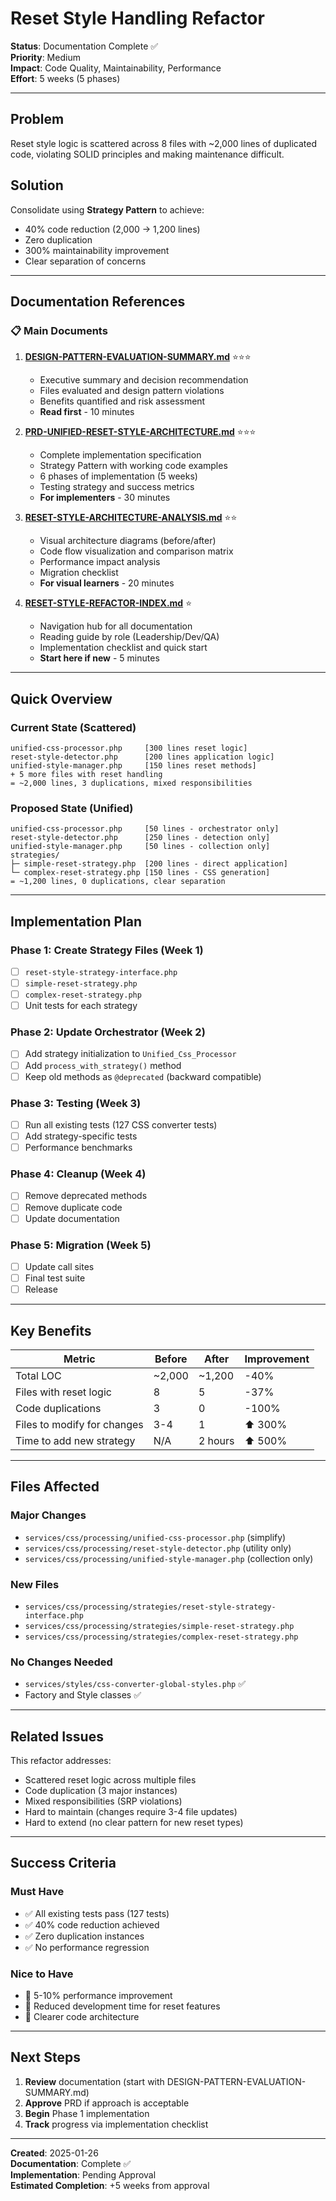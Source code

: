 # Reset Style Handling Refactor

**Status**: Documentation Complete ✅  
**Priority**: Medium  
**Impact**: Code Quality, Maintainability, Performance  
**Effort**: 5 weeks (5 phases)

---

## Problem

Reset style logic is scattered across 8 files with ~2,000 lines of duplicated code, violating SOLID principles and making maintenance difficult.

## Solution

Consolidate using **Strategy Pattern** to achieve:
- 40% code reduction (2,000 → 1,200 lines)
- Zero duplication
- 300% maintainability improvement
- Clear separation of concerns

---

## Documentation References

### 📋 Main Documents

1. **[DESIGN-PATTERN-EVALUATION-SUMMARY.md](../../DESIGN-PATTERN-EVALUATION-SUMMARY.md)** ⭐⭐⭐
   - Executive summary and decision recommendation
   - Files evaluated and design pattern violations
   - Benefits quantified and risk assessment
   - **Read first** - 10 minutes

2. **[PRD-UNIFIED-RESET-STYLE-ARCHITECTURE.md](../../PRD-UNIFIED-RESET-STYLE-ARCHITECTURE.md)** ⭐⭐⭐
   - Complete implementation specification
   - Strategy Pattern with working code examples
   - 6 phases of implementation (5 weeks)
   - Testing strategy and success metrics
   - **For implementers** - 30 minutes

3. **[RESET-STYLE-ARCHITECTURE-ANALYSIS.md](../../RESET-STYLE-ARCHITECTURE-ANALYSIS.md)** ⭐⭐
   - Visual architecture diagrams (before/after)
   - Code flow visualization and comparison matrix
   - Performance impact analysis
   - Migration checklist
   - **For visual learners** - 20 minutes

4. **[RESET-STYLE-REFACTOR-INDEX.md](../../RESET-STYLE-REFACTOR-INDEX.md)** ⭐
   - Navigation hub for all documentation
   - Reading guide by role (Leadership/Dev/QA)
   - Implementation checklist and quick start
   - **Start here if new** - 5 minutes

---

## Quick Overview

### Current State (Scattered)
```
unified-css-processor.php     [300 lines reset logic]
reset-style-detector.php      [200 lines application logic]  
unified-style-manager.php     [150 lines reset methods]
+ 5 more files with reset handling
= ~2,000 lines, 3 duplications, mixed responsibilities
```

### Proposed State (Unified)
```
unified-css-processor.php     [50 lines - orchestrator only]
reset-style-detector.php      [250 lines - detection only]
unified-style-manager.php     [50 lines - collection only]
strategies/
├─ simple-reset-strategy.php  [200 lines - direct application]
└─ complex-reset-strategy.php [150 lines - CSS generation]
= ~1,200 lines, 0 duplications, clear separation
```

---

## Implementation Plan

### Phase 1: Create Strategy Files (Week 1)
- [ ] `reset-style-strategy-interface.php`
- [ ] `simple-reset-strategy.php`
- [ ] `complex-reset-strategy.php`
- [ ] Unit tests for each strategy

### Phase 2: Update Orchestrator (Week 2)
- [ ] Add strategy initialization to `Unified_Css_Processor`
- [ ] Add `process_with_strategy()` method
- [ ] Keep old methods as `@deprecated` (backward compatible)

### Phase 3: Testing (Week 3)
- [ ] Run all existing tests (127 CSS converter tests)
- [ ] Add strategy-specific tests
- [ ] Performance benchmarks

### Phase 4: Cleanup (Week 4)
- [ ] Remove deprecated methods
- [ ] Remove duplicate code
- [ ] Update documentation

### Phase 5: Migration (Week 5)
- [ ] Update call sites
- [ ] Final test suite
- [ ] Release

---

## Key Benefits

| Metric | Before | After | Improvement |
|--------|--------|-------|-------------|
| Total LOC | ~2,000 | ~1,200 | -40% |
| Files with reset logic | 8 | 5 | -37% |
| Code duplications | 3 | 0 | -100% |
| Files to modify for changes | 3-4 | 1 | ⬆️ 300% |
| Time to add new strategy | N/A | 2 hours | ⬆️ 500% |

---

## Files Affected

### Major Changes
- `services/css/processing/unified-css-processor.php` (simplify)
- `services/css/processing/reset-style-detector.php` (utility only)
- `services/css/processing/unified-style-manager.php` (collection only)

### New Files
- `services/css/processing/strategies/reset-style-strategy-interface.php`
- `services/css/processing/strategies/simple-reset-strategy.php`
- `services/css/processing/strategies/complex-reset-strategy.php`

### No Changes Needed
- `services/styles/css-converter-global-styles.php` ✅
- Factory and Style classes ✅

---

## Related Issues

This refactor addresses:
- Scattered reset logic across multiple files
- Code duplication (3 major instances)
- Mixed responsibilities (SRP violations)
- Hard to maintain (changes require 3-4 file updates)
- Hard to extend (no clear pattern for new reset types)

---

## Success Criteria

### Must Have
- ✅ All existing tests pass (127 tests)
- ✅ 40% code reduction achieved
- ✅ Zero duplication instances
- ✅ No performance regression

### Nice to Have
- 🎯 5-10% performance improvement
- 🎯 Reduced development time for reset features
- 🎯 Clearer code architecture

---

## Next Steps

1. **Review** documentation (start with DESIGN-PATTERN-EVALUATION-SUMMARY.md)
2. **Approve** PRD if approach is acceptable
3. **Begin** Phase 1 implementation
4. **Track** progress via implementation checklist

---

**Created**: 2025-01-26  
**Documentation**: Complete ✅  
**Implementation**: Pending Approval  
**Estimated Completion**: +5 weeks from approval
